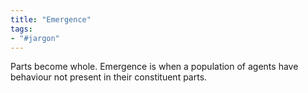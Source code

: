 ```yaml
---
title: "Emergence"
tags:
- "#jargon"
---
```

Parts become whole. Emergence is when a population of agents have behaviour not present in their constituent parts.